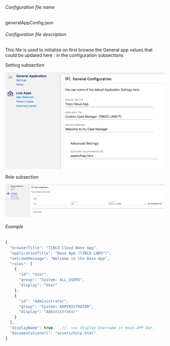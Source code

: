 ###### Configuration file name

generalAppConfig.json

###### Configuration file description

This file is used to initialise on first browse the General app values that could be updated here : in the configuration subsections

Setting subsection

![enter image description here](./generalAppConfig-settings.png)

Role subsection

![enter image description here](./generalAppConfig-roles.png)


###### Example
```javascript
{
  "browserTitle": "TIBCO Cloud Base App",
  "applicationTitle": "Base App (TIBCO LABS™)",
  "welcomeMessage": "Welcome to the Base App",
  "roles": [
    {
      "id": "User",
      "group": "System: ALL_USERS",
      "display": "User"
    },
    {
      "id": "Administrator",
      "group": "System: ADMINISTRATOR",
      "display": "Administrator"
    }
  ],
  "displayName": true,   //  <== display Username in main APP Bar.
  "documentationUrl": "assets/help.html"
}
```





